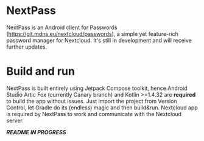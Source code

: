 # NextPass
NextPass is an Android client for Passwords (https://git.mdns.eu/nextcloud/passwords), a simple yet feature-rich password manager for Nextcloud. It's still in development and will receive further updates.


# Build and run
NextPass is built entirely using Jetpack Compose toolkit, hence Android Studio Artic Fox (currently Canary branch) and Kotlin >=1.4.32 are **required** to build the app without issues.
Just import the project from Version Control, let Gradle do its (endless) magic and then build&run. Nextcloud app is required by NextPass to work and communicate with the Nextcloud server.


***README IN PROGRESS***
